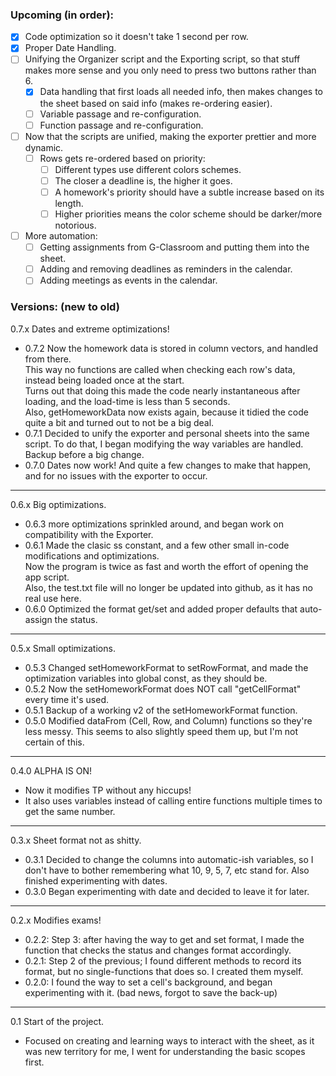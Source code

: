 
### Upcoming (in order):
- [x] Code optimization so it doesn't take 1 second per row.
- [x] Proper Date Handling.
- [ ] Unifying the Organizer script and the Exporting script, so that stuff makes more sense and you only need to press two buttons rather than 6.
  - [x] Data handling that first loads all needed info, then makes changes to the sheet based on said info (makes re-ordering easier).
  - [ ] Variable passage and re-configuration.
  - [ ] Function passage and re-configuration.
- [ ] Now that the scripts are unified, making the exporter prettier and more dynamic.
  - [ ] Rows gets re-ordered based on priority:
    - [ ] Different types use different colors schemes.
    - [ ] The closer a deadline is, the higher it goes.
    - [ ] A homework's priority should have a subtle increase based on its length.
    - [ ] Higher priorities means the color scheme should be darker/more notorious.
- [ ] More automation:
  - [ ] Getting assignments from G-Classroom and putting them into the sheet.
  - [ ] Adding and removing deadlines as reminders in the calendar.
  - [ ] Adding meetings as events in the calendar.

### Versions: (new to old)

0.7.x Dates and extreme optimizations!
- 0.7.2 Now the homework data is stored in column vectors, and handled from there. <br>
This way no functions are called when checking each row's data, instead being loaded once at the start. <br>
Turns out that doing this made the code nearly instantaneous after loading, and the load-time is less than 5 seconds. <br>
Also, getHomeworkData now exists again, because it tidied the code quite a bit and turned out to not be a big deal.
- 0.7.1 Decided to unify the exporter and personal sheets into the same script. To do that, I began modifying the way variables are handled. Backup before a big change.
- 0.7.0 Dates now work! And quite a few changes to make that happen, and for no issues with the exporter to occur.
----
0.6.x Big optimizations.
- 0.6.3 more optimizations sprinkled around, and began work on compatibility with the Exporter.
- 0.6.1 Made the clasic ss constant, and a few other small in-code modifications and optimizations. <br>
Now the program is twice as fast and worth the effort of opening the app script. <br>
Also, the test.txt file will no longer be updated into github, as it has no real use here.
- 0.6.0 Optimized the format get/set and added proper defaults that auto-assign the status.
----
0.5.x Small optimizations.
- 0.5.3 Changed setHomeworkFormat to setRowFormat, and made the optimization variables into global const, as they should be.
- 0.5.2 Now the setHomeworkFormat does NOT call "getCellFormat" every time it's used.
- 0.5.1 Backup of a working v2 of the setHomeworkFormat function.
- 0.5.0 Modified dataFrom (Cell, Row, and Column) functions so they're less messy. This seems to also slightly speed them up, but I'm not certain of this.
----
0.4.0 ALPHA IS ON!
- Now it modifies TP without any hiccups!
- It also uses variables instead of calling entire functions multiple times to get the same number. 
----
0.3.x Sheet format not as shitty.
- 0.3.1 Decided to change the columns into automatic-ish variables, so I don't have to bother remembering what 10, 9, 5, 7, etc stand for. Also finished experimenting with dates.
- 0.3.0 Began experimenting with date and decided to leave it for later.
----
0.2.x Modifies exams!
- 0.2.2: Step 3: after having the way to get and set format, I made the function that checks the status and changes format accordingly.
- 0.2.1: Step 2 of the previous; I found different methods to record its format, but no single-functions that does so. I created them myself.
- 0.2.0: I found the way to set a cell's background, and began experimenting with it.
(bad news, forgot to save the back-up)
----
0.1 Start of the project.
- Focused on creating and learning ways to interact with the sheet, as it was new territory for me, I went for understanding the basic scopes first.
